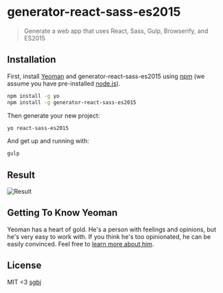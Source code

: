 # generator-react-sass-es2015
> Generate a web app that uses React, Sass, Gulp, Browserify, and ES2015

## Installation

First, install [Yeoman](http://yeoman.io) and generator-react-sass-es2015 using [npm](https://www.npmjs.com/) (we assume you have pre-installed [node.js](https://nodejs.org/)).

```bash
npm install -g yo
npm install -g generator-react-sass-es2015
```

Then generate your new project:

```bash
yo react-sass-es2015
```

And get up and running with:

```bash
gulp
```

## Result
![Result](https://raw.githubusercontent.com/sgbj/generator-react-sass-es2015/master/result.png)

## Getting To Know Yeoman

Yeoman has a heart of gold. He&#39;s a person with feelings and opinions, but he&#39;s very easy to work with. If you think he&#39;s too opinionated, he can be easily convinced. Feel free to [learn more about him](http://yeoman.io/).

## License

MIT <3 [sgbj](https://github.com/sgbj)
